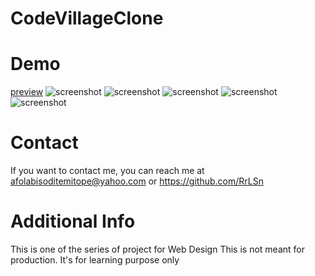 # CodeVillageClone

# Demo
[preview]()
![screenshot]()
![screenshot]()
![screenshot]()
![screenshot]()
![screenshot]()

# Contact
If you want to contact me, you can reach me at
afolabisoditemitope@yahoo.com or
https://github.com/RrLSn

# Additional Info
This is one of the series of project for Web Design
This is not meant for production. It's for learning purpose only
